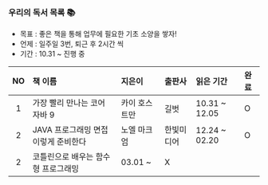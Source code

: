 ### 우리의 독서 목록 :books:
* 목표 : 좋은 책을 통해 업무에 필요한 기초 소양을 쌓자!
* 언제 : 일주일 3번, 퇴근 후 2시간 씩
* 기간 : 10.31 ~ 진행 중

|NO|책 이름|지은이|출판사|읽은 기간|완료|
|:---:|:---|:---|:---|:---|:---|
|1|가장 빨리 만나는 코어 자바 9|카이 호스트만|길벗|10.31 ~ 12.05|O|
|2|JAVA 프로그래밍 면접 이렇게 준비한다|노엘 마크엄|한빛미디어|12.24 ~ 02.20|O|
|2|코틀린으로 배우는 함수형 프로그래밍|03.01 ~ |X|
